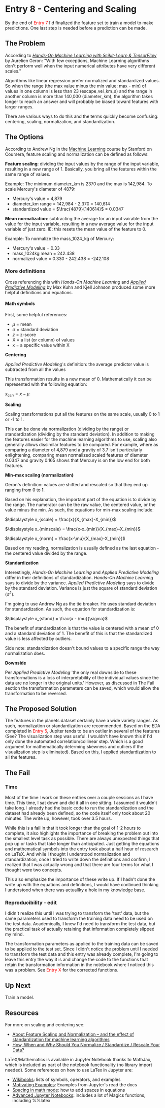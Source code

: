 # Entry 8 - Centering and Scaling

By the end of <font color='red'>Entry 7</font> I'd finalized the feature set to train a model to make predictions. One last step is needed before a prediction can be made.

## The Problem

According to [*Hands-On Machine Learning with Scikit-Learn & TensorFlow*](https://www.amazon.com/Hands-Machine-Learning-Scikit-Learn-TensorFlow/dp/1491962291) by Aurelien Geron: "With few exceptions, Machine Learning algorithms don't perform well when the input numerical attributes have very different scales."

Algorithms like linear regression prefer normalized and standardized values. So when the range (the max value minus the min value: max - min) of values in one column is less than 23 (escape_vel_km_s) and the range in another column is more than 140,000 (diameter_km), the algorithm takes longer to reach an answer and will probably be biased toward features with larger ranges.

There are various ways to do this and the terms quickly become confusing: centering, scaling, normalization, and standardization.

## The Options

According to Andrew Ng in the [Machine Learning](https://www.coursera.org/learn/machine-learning/) course by Stanford on Coursera, feature scaling and normalization can be defined as follows:

**Feature scaling**: dividing the input values by the range of the input variable, resulting in a new range of 1. Basically, you bring all the features within the same range of values.

Example: The minimum diameter_km is 2370 and the max is 142,984. To scale Mercury's diameter of 4879:
- Mercury's value = 4,879
- diameter_km range = 142,984 - 2,370 = 140,614
- standardized value = $\frac{4879}{140614}$ = 0.0347

**Mean normalization**: subtracting the average for an input vairable from the value for the input variable, resulting in a new average value for the input variable of just zero. IE: this resets the mean value of the feature to 0.

Example: To normalize the mass_1024_kg of Mercury:
- Mercury's value = 0.33
- mass_1024kg mean = 242.438
- normalized value = 0.330 - 242.438 = -242.108

### More definitions

Cross referencing this with *Hands-On Machine Learning* and [*Applied Predictive Modeling*](https://www.amazon.com/Applied-Predictive-Modeling-Max-Kuhn/dp/1461468485) by Max Kuhn and Kjell Johnson produced some more helpful definitions and equations.

#### Math symbols

First, some helpful references:

- $\mu$ = mean
- $\sigma$ = standard deviation
- *z* = z-score
- X = a list (or column) of values
- x = a specific value within X

**Centering**

*Applied Predictive Modeling*'s definition: the average predictor value is subtracted from all the values

This transformation results in a new mean of 0. Mathematically it can be represented with the following equation:

$x_{cen} = x - \mu$

**Scaling**

Scaling transformations put all the features on the same scale, usually 0 to 1 or -1 to 1.

This can be done via normalization (dividing by the range) or standardization (dividing by the standard deviation). In addition to making the features easier for the machine learning algorithms to use, scaling also generally allows dissimilar features to be compared. For example, where as comparing a diameter of 4,879 and a gravity of 3.7 isn't particularly enlightening, comparing mean normalized scaled features of diameter 0.0347 and gravity 0.165 shows that Mercury is on the low end for both features.

**Min-max scaling (normalization)**

Geron's definition: values are shifted and rescaled so that they end up ranging from 0 to 1.

Based on his explanation, the important part of the equation is to divide by the range. The numerator can be the raw value, the centered value, or the value minus the min. As such, the equations for min-max scaling include:

$\displaystyle x_{scale} = \frac{x}{X_{max}-X_{min}}$

$\displaystyle x_{minscale} = \frac{x-x_{min}}{X_{max}-X_{min}}$

$\displaystyle x_{norm} = \frac{x-\mu}{X_{max}-X_{min}}$

Based on my reading, normalization is usually defined as the last equation - the centered value divided by the range.

**Standardization**

Interestingly, *Hands-On Machine Learning* and *Applied Predictive Modeling* differ in their definitions of standardization. *Hands-On Machine Learning* says to divide by the variance. *Applied Predictive Modeling* says to divide by the standard deviation. Variance is just the square of standard deviation ($\sigma^2$).

I'm going to use Andrew Ng as the tie breaker. He uses standard deviation for standardization. As such, the equation for standardization is:

$\displaystyle x_{stand} = \frac{x - \mu}{\sigma}$

The benefit of standardization is that the value is centered with a mean of 0 and a standard deviation of 1. The benefit of this is that the standardized value is less affected by outliers.

Side note: standardization doesn't bound values to a specific range the way normalization does.

**Downside**

Per *Applied Predictive Modeling* 'the only real downside to these transformations is a loss of interpretability of the individual values since the data are no longer in the original units.' However, as discussed in The Fail section the transformation parameters can be saved, which would allow the transformation to be reversed.

## The Proposed Solution

The features in the planets dataset certainly have a wide variety ranges. As such, normalization or standardization are recommended. Based on the EDA completed in <font color='red'>Entry 5</font>, Jupiter tends to be an outlier in several of the features (See? The visualization step was useful. I wouldn't have known this if I'd only done the automated correlation/collinear step. Which is a good argument for mathematically determing skewness and outliers if the visualization step is eliminated). Based on this, I applied standardization to all the features.

## The Fail

### Time

Most of the time I work on these entries over a couple sessions as I have time. This time, I sat down and did it all in one sitting. I assumed it wouldn't take long. I already had the basic code to run the standardization and the dataset had already been defined, so the code itself only took about 20 minutes. The write up, however, took over 3.5 hours.

While this is a fail in that it took longer than the goal of 1-2 hours to complete, it also highlights the importance of breaking the problem out into the smallest level task as possible. There are always unexpected things that pop up or tasks that take longer than anticipated. Just getting the equations and mathematical symbols into the entry took about a half hour of research on LaTeX. And while I thought I understood normalization and standardization, once I tried to write down the definitions and confirm, I realized that I was actually wrong and that there are four terms for what I thought were two concepts.

This also emphasize the importance of these write up. If I hadn't done the write up with the equations and definitions, I would have continued thinking I understood when there was actuallky a hole in my knowledge base.

### Reproducibility - edit

I didn't realize this until I was trying to transform the 'test' data, but the same parameters used to transform the training data need to be used on the test data. Academically, I knew I'd need to transform the test data, but the practical task of actually retaining that information completely slipped my mind.

The transformation parameters as applied to the training data can be saved to be applied to the test set. Since I didn't notice the problem until I needed to transform the test data and this entry was already complete, I'm going to leave this entry the way it is and change the code to the functions that retain the transformation information in the notebook where I noticed this was a problem. See <font color='red'>Entry X</font> for the corrected functions.

## Up Next

Train a model.

## Resources

For more on scaling and centering see:
- [About Feature Scaling and Normalization – and the effect of standardization for machine learning algorithms](https://sebastianraschka.com/Articles/2014_about_feature_scaling.html)
- [How, When and Why Should You Normalize / Standardize / Rescale Your Data?](https://medium.com/@swethalakshmanan14/how-when-and-why-should-you-normalize-standardize-rescale-your-data-3f083def38ff)

LaTeX/Mathematics is available in Jupyter Notebook thanks to MathJax, which is included as part of the notebook functionality (no library import needed). Some references on how to use LaTex in Jupyter are:

- [Wikibooks](https://en.wikibooks.org/wiki/LaTeX/Mathematics#List_of_mathematical_symbols): lists of symbols, operators, and examples
- [Motivating Examples](https://jupyter-notebook.readthedocs.io/en/stable/examples/Notebook/Typesetting%20Equations.html): Examples from Jupyter's read the docs
- [Spacing in math mode](https://www.overleaf.com/learn/latex/Spacing_in_math_mode): how to add spaces in equations
- [Advanced Jupyter Notebooks](https://blog.dominodatalab.com/lesser-known-ways-of-using-notebooks/): includes a lot of Magics functions, including %%latex


```python

```

